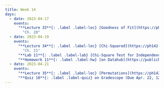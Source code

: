 ```yaml
---
title: Week 14
days:
  - date: 2023-04-17
    events:
      "**Lecture 33**{: .label .label-lec} [Goodness of Fit](https://ph142-ucb.github.io/sp23/src/goodnessoffit.pdf) ([Recording](https://youtu.be/Tk8V9ERaw0U))":
        "Ch. 20"
  - date: 2023-04-19
    events:
      "**Lecture 34**{: .label .label-lec} [Chi-Squared](https://ph142-ucb.github.io/sp23/src/chisquared.pdf) ([Recording](https://youtu.be/klXEIxnUiIY))":
        "Ch. 21"
      "**Lab 11**{: .label .label-lab} [Chi-Square Test for Independence](https://publichealth.datahub.berkeley.edu/hub/user-redirect/git-pull?repo=https%3A%2F%2Fgithub.com%2Fph142-ucb%2Fph142-sp23&urlpath=rstudio%2F&branch=main) (Due Apr. 25)":
      "**Homework 11**{: .label .label-hw} [on Datahub](https://publichealth.datahub.berkeley.edu/hub/user-redirect/git-pull?repo=https%3A%2F%2Fgithub.com%2Fph142-ucb%2Fph142-sp23&urlpath=rstudio%2F&branch=main) ([Solutions](https://ph142-ucb.github.io/sp23/src/hw-sol/hw11-sol.pdf))":
  - date: 2023-04-21
    events:
      "**Lecture 35**{: .label .label-lec} [Permutations](https://ph142-ucb.github.io/sp23/src/permute.pdf) ([Recording](https://youtu.be/VMS3QdClcx4))": 
      "**Quiz 10**{: .label .label-quiz} on Gradescope (Due Apr. 22, 12:00 PM PST)":
---
```

